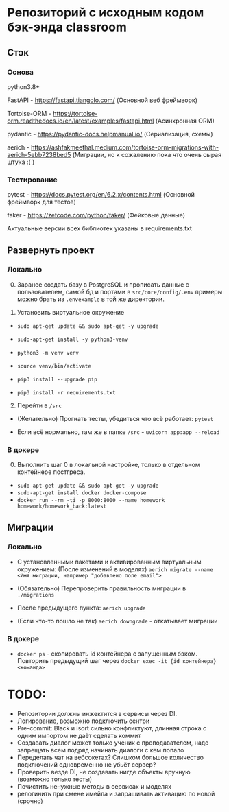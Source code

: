 # Репозиторий с исходным кодом бэк-энда classroom

## Стэк

### Основа

python3.8+

FastAPI - https://fastapi.tiangolo.com/ (Основной веб фреймворк)

Tortoise-ORM - https://tortoise-orm.readthedocs.io/en/latest/examples/fastapi.html (Асинхронная ORM)

pydantic - https://pydantic-docs.helpmanual.io/ (Сериализация, схемы)

aerich - https://ashfakmeethal.medium.com/tortoise-orm-migrations-with-aerich-5ebb7238bed5 (Миграции, но к сожалению пока что очень сырая штука :( )

### Тестирование

pytest - https://docs.pytest.org/en/6.2.x/contents.html (Основной фреймворк для тестов)

faker - https://zetcode.com/python/faker/ (Фейковые данные)

Актуальные версии всех библиотек указаны в requirements.txt

## Развернуть проект

### Локально

0. Заранее создать базу в PostgreSQL и прописать данные с пользователем, самой бд и портами в
```src/core/config/.env``` примеры можно брать из ```.envexample``` в той же директории.

1. Установить виртуальное окружение

* ```sudo apt-get update && sudo apt-get -y upgrade```

* ```sudo-apt-get install -y python3-venv```

* ```python3 -m venv venv```

* ```source venv/bin/activate```

* ```pip3 install --upgrade pip```

* ```pip3 install -r requirements.txt```

2. Перейти в ```/src```

* (Желательно) Прогнать тесты, убедиться что всё работает: ```pytest```

* Если всё нормально, там же в папке ```/src``` - ```uvicorn app:app --reload```

### В докере
0. Выполнить шаг 0 в локальной настройке, только в отдельном контейнере постгреса.

* ```sudo apt-get update && sudo apt-get -y upgrade```
* ```sudo-apt-get install docker docker-compose```
* ```docker run --rm -ti -p 8000:8000 --name homework homework/homework_back:latest```

## Миграции

### Локально

* С установленными пакетами и активированным виртуальным окружением:
(После изменений в моделях) ``` aerich migrate --name <Имя миграции, например "добавлено поле email"> ```

* (Обязательно) Перепроверить правильность миграции в ```./migrations```

* После предыдущего пункта: ```aerich upgrade```

* (Если что-то пошло не так) ```aerich downgrade``` - откатывает миграции

### В докере

* ```docker ps``` - скопировать id контейнера с запущенным бэком. Повторить предыдущий шаг через ```docker exec -it {id контейнера} <команда>```

# TODO:

* Репозитории должны инжектится в сервисы через DI.
* Логирование, возможно подключить сентри
* Pre-commit: Black и isort сильно конфликтуют, длинная строка с одним импортом не даёт сделать коммит
* Создавать диалог может только ученик с преподавателем, надо запрещать всем подряд начинать диалоги с кем попало
* Переделать чат на вебсокетах? Слишком большое количество подключений одновременно не убьёт сервер?
* Проверить везде DI, не создавать нигде объекты вручную (возможно только тесты)
* Почистить ненужные методы в сервисах и моделях
* релогинить при смене имейла и запрашивать активацию по новой (срочно)

